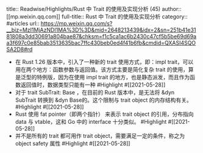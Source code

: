 title:: Readwise/Highlights/Rust 中 Trait 的使用及实现分析 (45)
author:: [[mp.weixin.qq.com]]
full-title:: Rust 中 Trait 的使用及实现分析
category:: #articles
url:: https://mp.weixin.qq.com/s?__biz=MzI1MjAzNDI1MA%3D%3D&mid=2648213439&idx=2&sn=251b41e3181808a3dd30691a804bae87&chksm=f1c5ca1ac6b2430c47cf5b5be69d69aa3f697c0e85bab3513635bac7ffc430beb0ed4f41b6fb&cmdid=QXASI4SQOSA2D8#rd

- 在 Rust 1.26 版本中，引入了一种新的 trait 使用方式，即：impl trait，可以用在两个地方：函数参数与返回值。该方式主要是简化复杂 trait 的使用，算是泛型的特例版，因为在使用 impl trait 的地方，也是静态派发，而且作为函数返回值时，数据类型只能有一种 #Highlight #[[2021-05-28]]
- 对于 trait SubTrait: Base ，在目前的 Rust 版本中，是无法将 &dyn SubTrait 转换到 &dyn Base的。这个限制与 trait object 的内存结构有关。 #Highlight #[[2021-05-28]]
- Rust 使用 fat pointer（即两个指针） 来表示 trait object 的引用，分布指向 data 与 vtable，这和 Go 中的 interface 十分类似。 #Highlight #[[2021-05-28]]
- 并不是所有的 trait 都可用作 trait object，需要满足一定的条件，称之为 object safety 属性 #Highlight #[[2021-05-28]]